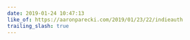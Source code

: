 ```yaml
---
date: 2019-01-24 10:47:13
like_of: https://aaronparecki.com/2019/01/23/22/indieauth
trailing_slash: true
---
```

